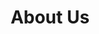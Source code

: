 ---
sitemap:
  changefreq: weekly
  priority: 0.7
title: "About Us"
subtitle: ""
# meta description
description: "About us - our founders story"
draft: false

####################### Banner #########################
banner:
  title : "About Us<br>  <br> Why was Brainstorm Security founded?"
  image : "images/passion.jpg"
  content : "Hello, my name is Richard, and I am the founder of Brainstorm Security Ltd. This is a shortened version of my life and journey in how I created this company.<br><br>

I had always wanted to be a police officer, ever since being a little boy. I grew up and took on a number of different jobs, from office equipment sales, to working for local government. A year or so before the ‘Dot-com boom’ of the late 80s, and having a lifelong interest in computers, I was offered two different jobs as a computer programmer. However, I passed up on these amazing opportunities to earn an extra £30 a week ‘beer money’ working in an office. As we grow up, we can all look back and consider ‘what if?’ in our life choices.  

<br><br>  I travelled and worked abroad, returning to the UK to join the police. There I enjoyed an amazing career for nearly three decades. I worked in public facing uniformed police roles. I would walk the beat while checking if doors were locked on commercial premises in the middle of the night. I had exposure to people from all parts of society, from the homeless to high society, which gave me an amazing experience of communicating with people. Furthermore, I mastered my skills of dealing with incidents under pressure, and with people often in crisis, victims, offenders, witnesses and everyone else associated with the criminal justice system. Many critical incidents would often involve ‘life or death’ decision-making. I took this in my stride, following the core policing principles, protecting life and property, preserving order, preventing the commission of offences and bringing offenders to justice."
  button:
    enable : true
    label : "Contact Us"
    link : "contact"
      


######################### Service #####################
service:
  enable : true
  service_item:
    # service item loop
    - title : "Why not hire the A Team?"
      images:
      - "images/ateam.png"
      content : "I spent the last two decades working on CID, major crime and in covert roles dealing with the most serious of offences. This included a broad range of crimes such as Murder, Kidnap, Child sexual exploitation, Counter Terrorism, Ransomware, Cryptocurrency and Bitcoin enabled crime, Dark web enabled crime, Extortion, Hacking related offences and threat assessments relating to (PII) Personal Identifiable Information/Data sold or leaked on the internet, Robbery, Burglary, Theft, Corruption and misconduct, Sexual offences, Car crime, Drug importation and supply as just some examples. 
      <br><br> 
      Often working in a small team, it would sometimes feel like the ‘A’ team. Our 80’s TV heroes motto was, ‘If you have a problem, if no one else can help, and if you can find them.... maybe you can hire the A-Team.’ We would often get asked for ideas and strategies how to catch some of the most dangerous and clever criminals. We would come up with a plan, put it into action and successfully bring to justice, the ‘Mr Bigs’ of the criminal underworld. (Except we would not use any Gaffer tape or build a tank in deploying our plans, unlike the real ‘A’ team)."
      button:
        enable : true
        label : "Arrange a free consultation."
        link : "contact"
        
    # service item loop
    - title : "Experienced penetration testers"
      images:
      - "images/police.jpg"
      content : "My career has enabled me to obtain a broad and secure skills base, including OSINT (Open-Source Intelligence Gathering), Social Engineering and HUMINT (Human Intelligence). I have gained a large amount of experience planning and conducting highly successful physical penetration tests on some very secure government premises. My physical penetration testing experience has also included large scale music and sporting events. Some events have had VIP and key dignitaries attending with their own armed security details. As a qualified trainer and assessor, I have trained many ‘police only’ courses and have been a subject matter expert, delivering lessons at the College of Policing. <br><br>
      
      Some of my key achievements include, representing my organisation when supporting and training an international police force. Working with other UK Government agencies and other international law enforcement agencies on active investigations. Creating and leading one of the UKs most effective, specialist online investigation teams to bring to justice many cyber criminals and child sex offenders."
      button:
        enable : true
        label : "Check out our training services"
        link : "training"
        
    # service item loop
    - title : "Why start a security company?"
      images:
      - "images/biz.jpg"
      content : "My personal journey took a sharp turn during the Covid Lockdown of 2020/21. I had been dreaming of setting up a company to help people and companies, using my security and specialist cyber skills that I now possessed. However, my police career was cut short when I suffered a sudden life-threatening medical emergency that nearly killed me. (Feel free to ask me about this particularly challenging part of my life over a coffee…. or beer 😀) Coupled with the recent loss of a friend and family member, I knew now was the time to start. Life was too short.<br><br>

      Never being one to shy away from a challenge, I started the business to do things differently in the world of security. I wanted to disrupt the status quo, to show that security awareness can be delivered another way, and to make life better for people as I had done while working in law enforcement. I was fed up with large companies just selling a ‘compliance solution’ and not dealing with truly improving security. <br><br>

      Brainstorm Security was created small and agile, to help supply security training, awareness and solutions you really require. The company was created to listen to the needs of the customers. Just like the ‘A’ teams introduction, ‘If you have a problem...’ we can work with you and think creatively, to help solve your security problems.<br><br>"
      button:
        enable : true
        label : "Find out more about our social engineering penetration tests"
        link : "security-testing"
        
    # service item loop
    - title : "We specialise in social engineering and hacking the human"
      images:
      - "images/great.jpg"
      content : "The company would ‘specialise’ in social engineering and hacking the human. By testing staff and then using those real-life examples of how we infiltrated your security, this is an effective learning model that will grab your people’s attention. Coupled with many years of experience, in interacting with real criminals and investigating real crime scenes, we can bring a ‘real’ element to the assessments and training, that other companies cannot supply when using just tech / training or salespeople to deliver your solutions.<br><br>
      
      Our aim is to educate people how to protect themselves on a personal level, from the ‘bad guys’. Helping them at being better at identifying conmen and unauthorised persons. Spotting physical security weaknesses at premises and identifying possible ways criminals could commit cyber-crimes against them. I believe once everyone is trained to be ‘security aware’ on a personal level, often using free and simple to use methods, they will automatically bring this change to the security culture of your business. It is a solution where everyone benefits.Your staff are more secure at home and when they are at work. We aim at empowering staff to know how to deal with suspicious incidents and helping companies create plans and policies to effectively help mitigate these risks."
      button:
        enable : true
        label : "Curious to know more?"
        link : "security-testing"
        
################### Screenshot ########################
screenshot:
  enable : false
  title : "Experience the best <br> workflow with us"
  image : "images/great.jpg"

  

##################### Call to action #####################
call_to_action:
  enable : true
  title : "Our aim and mission"
  image : "images/everyone.jpg"
  content : "It’s Brainstorm Security Ltd.’s mission to help you, rather than our own wealth, that’s the rallying cry! We don’t use assessments of your security to highlight incorrect practices so staff can be punished or reprimanded. We all make mistakes…. but we can all learn from mistakes too! We educate in a totally inclusive manner, allowing everyone to learn in a relaxed and fun way.
  We are also able to scale the training, post security assessment, by using our online training solutions to accommodate large and enterprise sized companies. <br><br>

  My team and I, look forward to working with you in the future, and learning all about your achievements."
  button:
    enable : true
    label : "Contact Us"
    link : "contact"


---
